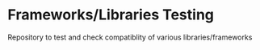 # Frameworks/Libraries Testing
Repository to test and check compatiblity of various libraries/frameworks
